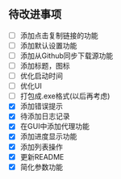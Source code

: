 ## 待改进事项


- [ ] 添加点击复制链接的功能
- [ ] 添加默认设置功能
- [ ] 添加从Github同步下载源功能
- [ ] 添加标题，图标
- [ ] 优化启动时间
- [ ] 优化UI
- [ ] 打包成.exe格式(以后再考虑)
- [x] 添加错误提示
- [x] 待添加日志记录
- [x] 在GUI中添加代理功能
- [x] 添加进度显示功能
- [x] 添加列表操作
- [x] 更新README
- [x] 简化参数功能
